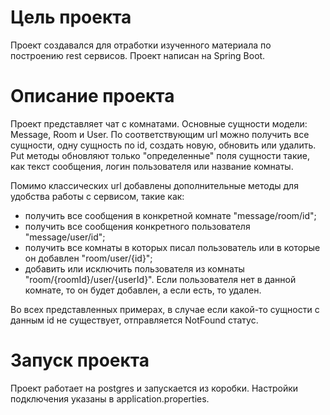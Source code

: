 # Цель проекта
Проект создавался для отработки изученного материала по построению rest сервисов. Проект написан на Spring Boot.
# Описание проекта
Проект представляет чат с комнатами. Основные сущности модели: Message, Room и User.
По соответствующим url можно получить все сущности, одну сущность по id, создать новую, обновить или удалить. 
Put методы обновляют только "определенные" поля сущности такие, как текст сообщения, логин пользователя или название комнаты.

Помимо классических url добавлены дополнительные методы для удобства работы с сервисом, такие как:
- получить все сообщения в конкретной комнате "message/room/id";
- получить все сообщения конкретного пользователя "message/user/id";
- получить все комнаты в которых писал пользователь или в которые он добавлен "room/user/{id}";
- добавить или исключить пользователя из комнаты "room/{roomId}/user/{userId}". 
  Если пользователя нет в данной комнате, то он будет добавлен, а если есть, то удален.
  
Во всех представленных примерах, в случае если какой-то сущности с данным id не существует, отправляется NotFound статус.
# Запуск проекта
Проект работает на postgres и запускается из коробки. Настройки подключения указаны в application.properties.